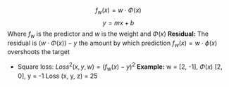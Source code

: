 $$f_w(x) = w \cdot \Phi(x)$$
$$y = mx + b$$
Where $f_w$ is the predictor and $w$ is the weight and $\Phi(x)$
**Residual:** The residual is $(w\cdot \Phi(x)) - y$ the amount by which prediction $f_w(x) = w \cdot \phi(x)$ overshoots the target
* Square loss: $Loss^2 (x, y, w) = (f_w(x) - y) ^2$
**Example:**
w = \[2, -1], $\Phi(x)$ \[2, 0], y = -1
Loss (x, y, z) = 25